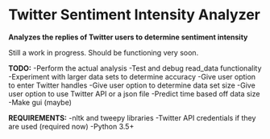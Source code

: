 # Twitter Sentiment Intensity Analyzer
**Analyzes the replies of Twitter users to determine sentiment intensity**

Still a work in progress. Should be functioning very soon.

**TODO:**
     -Perform the actual analysis
     -Test and debug read_data functionality
     -Experiment with larger data sets to determine accuracy
     -Give user option to enter Twitter handles
     -Give user option to determine data set size
     -Give user option to use Twitter API or a json file
     -Predict time based off data size
     -Make gui (maybe)

**REQUIREMENTS:**
     -nltk and tweepy libraries
     -Twitter API credentials if they are used (required now)
     -Python 3.5+
